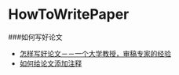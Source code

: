 # HowToWritePaper
###如何写好论文
* [怎样写好论文－－一个大学教授，审稿专家的经验](https://www.douban.com/group/topic/4926150/)
* [如何给论文添加注释](http://jingyan.baidu.com/article/425e69e69634f0be15fc162e.html)


